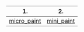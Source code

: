 | 1. | 2. |
|-----|-----|
|[micro_paint](https://github.com/Ysoroko/exams_42/tree/master/exam_rank03/micro_paint) | [mini_paint](https://github.com/Ysoroko/exams_42/tree/master/exam_rank03/mini_paint)|
